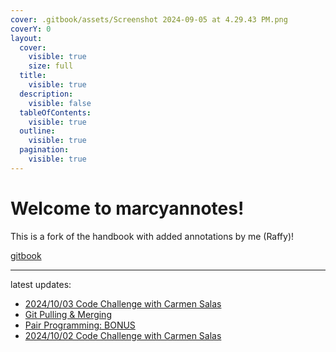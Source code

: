 ```yaml
---
cover: .gitbook/assets/Screenshot 2024-09-05 at 4.29.43 PM.png
coverY: 0
layout:
  cover:
    visible: true
    size: full
  title:
    visible: true
  description:
    visible: false
  tableOfContents:
    visible: true
  outline:
    visible: true
  pagination:
    visible: true
---
```


# Welcome to **marcyannotes**!

This is a fork of the handbook with added annotations by me (Raffy)!

[gitbook](https://raffycastlee.gitbook.io/marcyannotes)

---

latest updates:

- [2024/10/03 Code Challenge with Carmen Salas](codechallenge-curriculum/unit-0/20241003.md)
- [Git Pulling & Merging](fullstack-curriculum/mod-0-command-line-interfaces-git-and-github/3-git-pulling-merging.md)
- [Pair Programming: BONUS](fullstack-curriculum/mod-0-command-line-interfaces-git-and-github/5-pair-programming.md)
- [2024/10/02 Code Challenge with Carmen Salas](codechallenge-curriculum/unit-0/20241002.md)